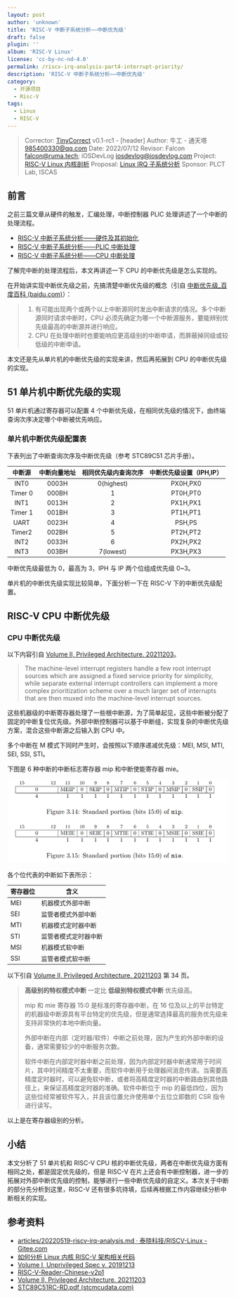 ```yaml
---
layout: post
author: 'unknown'
title: 'RISC-V 中断子系统分析——中断优先级'
draft: false
plugin: ''
album: 'RISC-V Linux'
license: 'cc-by-nc-nd-4.0'
permalink: /riscv-irq-analysis-part4-interrupt-priority/
description: 'RISC-V 中断子系统分析——中断优先级'
category:
  - 开源项目
  - Risc-V
tags:
  - Linux
  - RISC-V
---
```


> Corrector: [TinyCorrect](https://gitee.com/tinylab/tinycorrect) v0.1-rc1 - [header]
> Author:   牛工 - 通天塔 985400330@qq.com
> Date:     2022/07/12
> Revisor:  Falcon <falcon@ruma.tech>; iOSDevLog <iosdevlog@iosdevlog.com>
> Project:  [RISC-V Linux 内核剖析](https://gitee.com/tinylab/riscv-linux)
> Proposal: [Linux IRQ 子系统分析](https://gitee.com/tinylab/riscv-linux/issues/I5E5EP)
> Sponsor:  PLCT Lab, ISCAS


## 前言

之前三篇文章从硬件的触发，汇编处理，中断控制器 PLIC 处理讲述了一个中断的处理流程。

* [RISC-V 中断子系统分析——硬件及其初始化][002]
* [RISC-V 中断子系统分析——PLIC 中断处理][003]
* [RISC-V 中断子系统分析——CPU 中断处理][004]

了解完中断的处理流程后，本文再讲述一下 CPU 的中断优先级是怎么实现的。

在开始讲实现中断优先级之前，先搞清楚中断优先级的概念（引自 [中断优先级_百度百科 (baidu.com)][001]）：

> 1. 有可能出现两个或两个以上中断源同时发出中断请求的情况。多个中断源同时请求中断时，CPU 必须先确定为哪一个中断源服务，要能辨别优先级最高的中断源并进行响应。
> 2. CPU 在处理中断时也要能响应更高级别的中断申请，而屏蔽掉同级或较低级的中断申请。

本文还是先从单片机的中断优先级的实现来讲，然后再拓展到 CPU 的中断优先级的实现。

## 51 单片机中断优先级的实现

51 单片机通过寄存器可以配置 4 个中断优先级，在相同优先级的情况下，由终端查询次序决定哪个中断被优先响应。

### 单片机中断优先级配置表

下表列出了中断查询次序及中断优先级（参考 STC89C51 芯片手册）。

| 中断源  | 中断向量地址 | 相同优先级内查询次序 | 中断优先级设置（IPH,IP） |
| :-----: | :----------: | :------------------: | :----------------------: |
|  INT0   |    0003H     |      0(highest)      |         PX0H,PX0         |
| Timer 0 |    000BH     |          1           |         PT0H,PT0         |
|  INT1   |    0013H     |          2           |         PX1H,PX1         |
| Timer 1 |    001BH     |          3           |         PT1H,PT1         |
|  UART   |    0023H     |          4           |          PSH,PS          |
| Timer2  |    002BH     |          5           |         PT2H,PT2         |
|  INT2   |    0033H     |          6           |         PX2H,PX2         |
|  INT3   |    003BH     |      7(lowest)       |         PX3H,PX3         |

中断优先级最低为 0，最高为 3，IPH 与 IP 两个位组成优先级 0~3。

单片机的中断优先级实现比较简单，下面分析一下在 RISC-V 下的中断优先级配置。

## RISC-V CPU 中断优先级

### CPU 中断优先级

以下内容引自 [Volume II, Privileged Architecture. 20211203][005]。

> The machine-level interrupt registers handle a few root interrupt sources which are assigned a fixed service priority for simplicity, while separate external interrupt controllers can implement a more complex prioritization scheme over a much larger set of interrupts that are then muxed into the machine-level interrupt sources.

这些机器级的中断寄存器处理了一些根中断源，为了简单起见，这些中断被分配了固定的中断复位优先级。外部中断控制器可以基于中断组，实现复杂的中断优先级方案，混合这些中断源之后输入到 CPU 中。

多个中断在 M 模式下同时产生时，会按照以下顺序递减优先级：MEI, MSI, MTI, SEI, SSI, STI。

下图是 6 种中断的中断标志寄存器 mip 和中断使能寄存器 mie。

![image-20220726220846925](/wp-content/uploads/2022/03/riscv-linux/images/riscv-irq-analysis/image-20220726220846925.png)

各个位代表的中断如下表所示：

| 寄存器位 | 含义                 |
| -------- | -------------------- |
| MEI      | 机器模式外部中断     |
| SEI      | 监管者模式外部中断   |
| MTI      | 机器模式定时器中断   |
| STI      | 监管者模式定时器中断 |
| MSI      | 机器模式软中断       |
| SSI      | 监管者模式软中断     |

以下引自 [Volume II, Privileged Architecture. 20211203][005] 第 34 页。

> **高级别的特权模式中断** 一定比 **低级别特权模式中断** 优先级高。
>
> mip 和 mie 寄存器 15:0 是标准的寄存器中断，在 16 位及以上的平台特定的机器级中断源具有平台特定的优先级，但是通常选择最高的服务优先级来支持非常快的本地中断向量。
>
> 外部中断在内部（定时器/软件）中断之前处理，因为产生的外部中断的设备，通常需要较少的中断服务次数。
>
> 软件中断在内部定时器中断之前处理，因为内部定时器中断通常用于时间片，其中时间精度不太重要，而软件中断用于处理器间消息传递。当需要高精度定时器时，可以避免软中断，或者将高精度定时器的中断路由到其他路径上，来保证高精度定时器的准确。软件中断位于 mip 的最低四位，因为这些位经常被软件写入，并且该位置允许使用单个五位立即数的 CSR 指令进行读写。

以上是在寄存器级别的分析。

## 小结

本文分析了 51 单片机和 RISC-V CPU 核的中断优先级，两者在中断优先级方面有相同之处，都是固定优先级的，但是 RISC-V 在片上还会有中断控制器，进一步的拓展对外部中断优先级的控制，能够进行一些中断优先级的自定义。本次关于中断的部分先分析到这里，RISC-V 还有很多坑待填，后续再根据工作内容继续分析中断相关的实现。

## 参考资料

* [articles/20220519-riscv-irq-analysis.md · 泰晓科技/RISCV-Linux - Gitee.com][002]
* [如何分析 Linux 内核 RISC-V 架构相关代码][008]
* [Volume I, Unprivileged Spec v. 20191213][006]
* [RISC-V-Reader-Chinese-v2p1][007]
* [Volume II, Privileged Architecture. 20211203][005]
* [STC89C51RC-RD.pdf (stcmcudata.com)][009]

[001]: https://baike.baidu.com/item/中断优先级/8474282
[002]: https://gitee.com/tinylab/riscv-linux/blob/master/articles/20220519-riscv-irq-analysis.md
[003]: https://gitee.com/tinylab/riscv-linux/blob/master/articles/20220626-riscv-irq-analysis-part2-Interrupt-handling-plic.md
[004]: https://gitee.com/tinylab/riscv-linux/blob/master/articles/20220712-riscv-irq-analysis-part3-Interrupt-handling-cpu.md
[005]: https://github.com/riscv/riscv-isa-manual/releases/download/Priv-v1.12/riscv-privileged-20211203.pdf
[006]: https://github.com/riscv/riscv-isa-manual/releases/download/Ratified-IMAFDQC/riscv-spec-20191213.pdf
[007]: https://max.book118.com/html/2022/0412/7105025163004111.shtm
[008]: https://tinylab.org/riscv-linux-quickstart/
[009]: http://www.stcmcudata.com/datasheet/stc/STC-AD-PDF/STC89C51RC-RD.pdf
